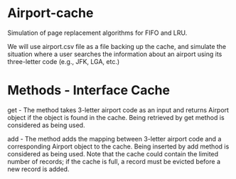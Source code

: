 # Airport-cache
Simulation of page replacement algorithms for FIFO and LRU.

We will use airport.csv file as a file backing up the cache, and simulate the situation where a user searches the information about an airport using its three-letter code (e.g., JFK, LGA, etc.)

# Methods - Interface Cache
get - The method takes 3-letter airport code as an input and returns Airport object if the object is found in the cache. Being retrieved by get method is considered as being used.

add - The method adds the mapping between 3-letter airport code and a corresponding Airport object to the cache. Being inserted by add method is considered as being used. Note that the cache could contain the limited number of records; if the cache is full, a record must be evicted before a new record is added.

